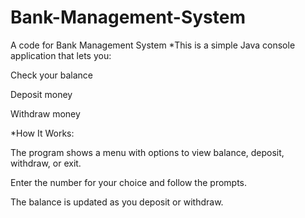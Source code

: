 # Bank-Management-System
A code for Bank Management System
*This is a simple Java console application that lets you:

Check your balance

Deposit money

Withdraw money

*How It Works:

The program shows a menu with options to view balance, deposit, withdraw, or exit.

Enter the number for your choice and follow the prompts.

The balance is updated as you deposit or withdraw.


